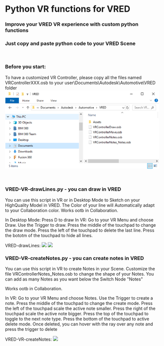 # Python VR functions for VRED
### Improve your VRED VR experience with custom python functions
### Just copy and paste python code to your VRED Scene


<br>



### Before you start:
To have a customized VR Controller, please copy all the files named VRControllerXXX.osb to your user\Documents\Autodesk\Automotive\VRED folder
![](VRED-VR-ScreenshotOsbFiles.png)

<br>

### VRED-VR-drawLines.py - you can draw in VRED
You can use this script in VR or in Desktop Mode to Sketch on your HighQuality Model in VRED.
The Color of your line will Automatically adapt to your Collaboration color.
Works ootb in Collaboration.

In Desktop Mode: Press D to draw
In VR: Go to your VR Menu and choose Draw. 
Use the Trigger to draw.
Press the middle of the touchpad to change the draw mode.
Press the left of the touchpad to delete the last line.
Press the bototm of the touchpad to hide all lines.

VRED-drawLines:
![](VRED-VR-drawLines.gif)
![](VRED-VR-drawLines2.gif)


### VRED-VR-createNotes.py - you can create notes in VRED
You can use this script in VR to create Notes in your Scene. 
Customize the file VRControllerNotes_Notes.osb to change the shape of your Notes. You can add as many Notes as you want below the Switch Node "Notes"

Works ootb in Collaboration.

In VR: Go to your VR Menu and choose Notes.
Use the Trigger to create a note.
Press the middle of the touchpad to change the create mode.
Press the left of the touchpad scale the active note smaller.
Press the right of the touchpad scale the active note bigger.
Press the top of the touchpad to toggle to the next note type.
Press the bottom of the touchpad to active delete mode. Once deleted, you can hover with the ray over any note and press the trigger to delete

VRED-VR-createNotes:
![](VRED-VR-createNotes.gif)
